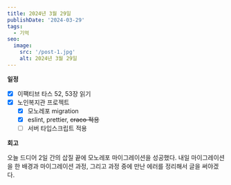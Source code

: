 ```yaml
---
title: 2024년 3월 29일
publishDate: '2024-03-29'
tags:
  - 기억
seo:
  image:
    src: '/post-1.jpg'
    alt: 2024년 3월 29일
---
```


**일정**

- [x] 이팩티브 타스 52, 53장 읽기
- [x] 노인복지관 프로젝트
  - [x] 모노레포 migration
  - [x] eslint, prettier, ~~craco 적용~~
  - [ ] 서버 타입스크립트 적용

**회고**

오늘 드디어 2일 간의 삽질 끝에 모노레포 마이그레이션을 성공했다. 내일 마이그레이션을 한 배경과 마이그레이션 과정, 그리고 과정 중에 만난 에러를 정리해서 글을 써야겠다.
